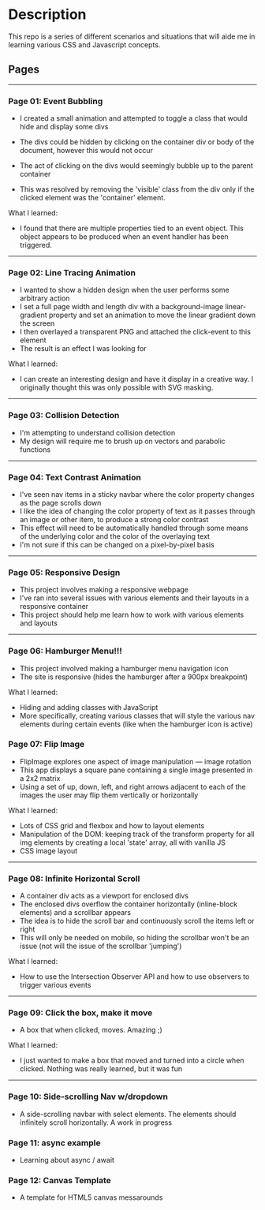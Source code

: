 # Description

This repo is a series of different scenarios and situations that will aide me in learning various CSS and Javascript concepts.

## Pages

---

### Page 01: Event Bubbling

- I created a small animation and attempted to toggle a class that would hide and display some divs
- The divs could be hidden by clicking on the container div or body of the document, however this would not occur
- The act of clicking on the divs would seemingly bubble up to the parent container

- This was resolved by removing the 'visible' class from the div only if the clicked element was the 'container' element.

What I learned:

- I found that there are multiple properties tied to an event object. This object appears to be produced when an event handler has been triggered.

---

### Page 02: Line Tracing Animation

- I wanted to show a hidden design when the user performs some arbitrary action
- I set a full page width and length div with a background-image linear-gradient property and set an animation to move the linear gradient down the screen
- I then overlayed a transparent PNG and attached the click-event to this element
- The result is an effect I was looking for

What I learned:

- I can create an interesting design and have it display in a creative way. I originally thought this was only possible with SVG masking.

---

### Page 03: Collision Detection

- I'm attempting to understand collision detection
- My design will require me to brush up on vectors and parabolic functions

---

### Page 04: Text Contrast Animation

- I've seen nav items in a sticky navbar where the color property changes as the page scrolls down
- I like the idea of changing the color property of text as it passes through an image or other item, to produce a strong color contrast
- This effect will need to be automatically handled through some means of the underlying color and the color of the overlaying text
- I'm not sure if this can be changed on a pixel-by-pixel basis

---

### Page 05: Responsive Design

- This project involves making a responsive webpage
- I've ran into several issues with various elements and their layouts in a responsive container
- This project should help me learn how to work with various elements and layouts

---

### Page 06: Hamburger Menu!!!

- This project involved making a hamburger menu navigation icon
- The site is responsive (hides the hamburger after a 900px breakpoint)

What I learned:

- Hiding and adding classes with JavaScript
- More specifically, creating various classes that will style the various nav elements during certain events (like when the hamburger icon is active)

### Page 07: Flip Image

- FlipImage explores one aspect of image manipulation — image rotation
- This app displays a square pane containing a single image presented in a 2x2 matrix
- Using a set of up, down, left, and right arrows adjacent to each of the images the user may flip them vertically or horizontally

What I learned:

- Lots of CSS grid and flexbox and how to layout elements
- Manipulation of the DOM: keeping track of the transform property for all img elements by creating a local 'state' array, all with vanilla JS
- CSS image layout

---

### Page 08: Infinite Horizontal Scroll

- A container div acts as a viewport for enclosed divs
- The enclosed divs overflow the container horizontally (inline-block elements) and a scrollbar appears
- The idea is to hide the scroll bar and continuously scroll the items left or right
- This will only be needed on mobile, so hiding the scrollbar won't be an issue (not will the issue of the scrollbar 'jumping')

What I learned:

- How to use the Intersection Observer API and how to use observers to trigger various events

---

### Page 09: Click the box, make it move

- A box that when clicked, moves. Amazing ;)

What I learned:

- I just wanted to make a box that moved and turned into a circle when clicked. Nothing was really learned, but it was fun

---

### Page 10: Side-scrolling Nav w/dropdown

- A side-scrolling navbar with select elements. The elements should infinitely scroll horizontally. A work in progress

### Page 11: async example

- Learning about async / await

### Page 12: Canvas Template

- A template for HTML5 canvas messarounds
